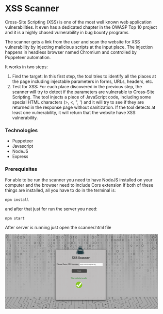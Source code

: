 # XSS Scanner

Cross-Site Scripting (XSS) is one of the most well known web application vulnerabilities. It even has a dedicated chapter in the OWASP Top 10 project and it is a highly chased vulnerability in bug bounty programs.

The scanner gets a link from the user and scan the website for XSS vulnerability by injecting malicious scripts at the input place. The injection happens in headless browser named Chromium and controlled by Puppeteer automation.

It works in two steps:
1. Find the target: In this first step, the tool tries to identify all the places at the page including injectable parameters in forms, URLs, headers, etc.
2. Test for XSS: For each place discovered in the previous step, the scanner will try to detect if the parameters are vulnerable to Cross-Site Scripting. The tool injects a piece of JavaScript code, including some special HTML characters (>, <, ", ') and it will try to see if they are returned in the response page without sanitization.
If the tool detects at least one vulnerability, it will return that the website have XSS vulnerability.

### Technologies
 * Puppeteer
 * Javascript
 * NodeJS
 * Express


### Prerequisites

For able to be run the scanner you need to have NodeJS installed on your computer and the browser need to include Cors extension
If both of these things are installed, all you have to do in the terminal is:

```
npm install
```
and after that just for run the server you need:

```
npm start
```
After server is running just open the scanner.html file

![](pictures/xss_scanner_pic.png)
